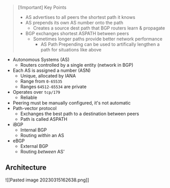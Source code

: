 
>[!Important] Key Points
> - AS advertises to all peers the shortest path it knows
> - AS prepends its own AS number onto the path
> 	- Creates a source dest path that BGP routers learn & propagate
> - BGP exchanges shortest ASPATH between peers
> 	- Sometimes longer paths provide better network performance
> 		- AS Path Prepending can be used to artifically lengthen a path for situations like above

- Autonomous Systems (AS)
	- Routers controlled by a single entity (network in BGP)
- Each AS is assigned a number (ASN)
	- Unique, allocated by IANA
	- Range from `0-65535`
	- Ranges `64512-65534` are private
- Operates over `tcp/179`
	- Reliable
- Peering must be manually configured, it's not automatic
- Path-vector protocol
	- Exchanges the best path to a destination between peers
	- Path is called ASPATH
- iBGP
	- Internal BGP
	- Routing *within* an AS
- eBGP
	- External BGP
	- Routing *between* AS'

## Architecture

![[Pasted image 20230315162638.png]]